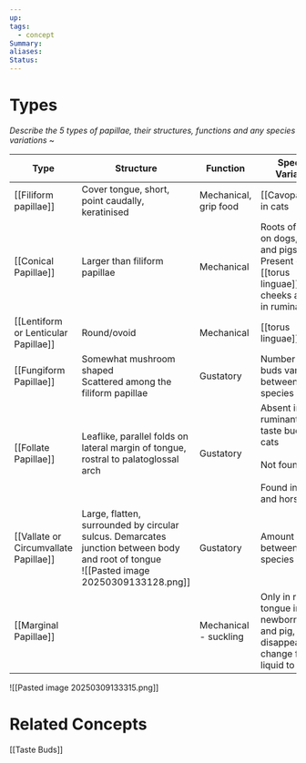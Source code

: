 ```yaml
---
up: 
tags:
  - concept
Summary: 
aliases: 
Status:
---
```

# Types
*Describe the 5 types of papillae, their structures, functions and any species variations*
~

| Type                                  | Structure                                                                                                                                  | Function              | Species Variation                                                                                     |
| ------------------------------------- | ------------------------------------------------------------------------------------------------------------------------------------------ | --------------------- | ----------------------------------------------------------------------------------------------------- |
| [[Filiform papillae]]                 | Cover tongue, short, point caudally, keratinised                                                                                           | Mechanical, grip food | [[Cavopapillae]] in cats                                                                              |
| [[Conical Papillae]]                  | Larger than filiform papillae                                                                                                              | Mechanical            | Roots of tongue on dogs, cats and pigs<br>Present on [[torus linguae]], cheeks and liips in ruminants |
| [[Lentiform or Lenticular Papillae]]  | Round/ovoid                                                                                                                                | Mechanical            | [[torus linguae]] of Ox                                                                               |
| [[Fungiform Papillae]]                | Somewhat mushroom shaped<br>Scattered among the filiform papillae                                                                          | Gustatory             | Number of taste buds varies between species                                                           |
| [[Follate Papillae]]                  | Leaflike, parallel folds on lateral margin of tongue, rostral to palatoglossal arch                                                        | Gustatory             | Absent in ruminants, lack taste buds in cats<br><br>Not found in ox<br><br>Found in pig and horse     |
| [[Vallate or Circumvallate Papillae]] | Large, flatten, surrounded by circular sulcus. Demarcates junction between body and root of tongue<br>![[Pasted image 20250309133128.png]] | Gustatory             | Amount varies between species                                                                         |
| [[Marginal Papillae]]                 |                                                                                                                                            | Mechanical - suckling | Only in rostral tongue in newborn dog and pig, disappear with change from liquid to solid             |
![[Pasted image 20250309133315.png]]
# Related Concepts
[[Taste Buds]]